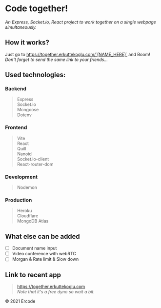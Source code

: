 # Code together!
*An Express, Socket.io, React project to work together on a single webpage simultaneously.*

## How it works?
Just go to https://together.erkuttekoglu.com/`(NAME_HERE)` and Boom!\
*Don't forget to send the same link to your friends...*

## Used technologies:
### Backend
> Express \
Socket.io \
Mongoose \
Dotenv

### Frontend
> Vite \
React \
Quill \
Nanoid \
Socket.io-client \
React-router-dom

### Development
> Nodemon

### Production
> Heroku \
Cloudflare \
MongoDB Atlas

## What else can be added
  * [ ] Document name input
  * [ ] Video conference with webRTC
  * [ ] Morgan & Rate limit & Slow down

## Link to recent app
> https://together.erkuttekoglu.com \
> *Note that it's a free dyno so wait a bit.*

&copy; 2021 Ercode
